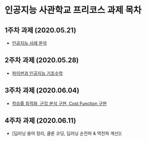 # 인공지능 사관학교 프리코스 과제 목차

## 1주차 과제 (2020.05.21)

* [인공지능 사례 분석](https://github.com/park-sungmin/MoonLight/blob/master/1%EC%A3%BC%EC%B0%A8%20%EA%B3%BC%EC%A0%9C.ipynb)

## 2주차 과제 (2020.05.28)

* [파이썬과 인공지능 기초수학](https://nbviewer.jupyter.org/github/park-sungmin/MoonLight/blob/master/2%E1%84%8C%E1%85%AE%E1%84%8E%E1%85%A1%20%E1%84%80%E1%85%AA%E1%84%8C%E1%85%A6.ipynb)

## 3주차 과제 (2020.06.04)

* [학습률 최적화, 군집 분석 구현, Cost Function 구현](https://github.com/park-sungmin/MoonLight/blob/master/3%EC%A3%BC%EC%B0%A8%20%EA%B3%BC%EC%A0%9C.ipynb)

## 4주차 과제 (2020.06.11)

* [딥러닝 용어 정리, 클론 코딩, 딥러닝 순전파 & 역전파 계산](

